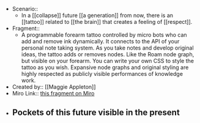 - Scenario:: 
    - In a [[collapse]] future [[a generation]] from now, there is an [[tattoo]] related to [[the brain]] that creates a feeling of [[respect]].
- Fragment:: 
    - A programmable forearm tattoo controlled by micro bots who can add and remove ink dynamically. It connects to the API of your personal note taking system. As you take notes and develop original ideas, the tattoo adds or removes nodes. Like the Roam node graph, but visible on your forearm. You can write your own CSS to style the tattoo as you wish. Expansive node graphs and original styling are highly respected as publicly visible performances of knowledge work.
- Created by:: [[Maggie Appleton]]
- Miro Link:: [this fragment on Miro](https://miro.com/app/board/o9J_kpEmVVk=/?moveToWidget=3074457348942644159&cot=6)
- **Pockets of this future visible in the present**
    - 
